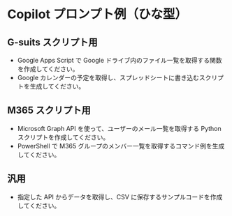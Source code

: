 # Copilot プロンプト例（ひな型）

## G-suits スクリプト用
- Google Apps Script で Google ドライブ内のファイル一覧を取得する関数を作成してください。
- Google カレンダーの予定を取得し、スプレッドシートに書き込むスクリプトを生成してください。

## M365 スクリプト用
- Microsoft Graph API を使って、ユーザーのメール一覧を取得する Python スクリプトを作成してください。
- PowerShell で M365 グループのメンバー一覧を取得するコマンド例を生成してください。

## 汎用
- 指定した API からデータを取得し、CSV に保存するサンプルコードを作成してください。
